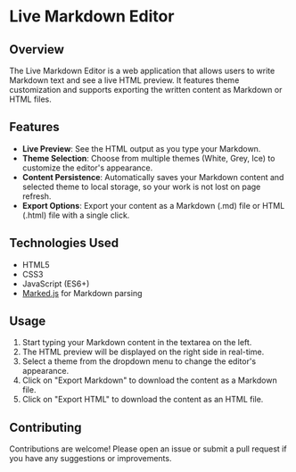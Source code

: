 # Live Markdown Editor

## Overview

The Live Markdown Editor is a web application that allows users to write Markdown text and see a live HTML preview. It features theme customization and supports exporting the written content as Markdown or HTML files.

## Features

- **Live Preview**: See the HTML output as you type your Markdown.
- **Theme Selection**: Choose from multiple themes (White, Grey, Ice) to customize the editor's appearance.
- **Content Persistence**: Automatically saves your Markdown content and selected theme to local storage, so your work is not lost on page refresh.
- **Export Options**: Export your content as a Markdown (.md) file or HTML (.html) file with a single click.

## Technologies Used

- HTML5
- CSS3
- JavaScript (ES6+)
- [Marked.js](https://github.com/markedjs/marked) for Markdown parsing

## Usage

1. Start typing your Markdown content in the textarea on the left.
2. The HTML preview will be displayed on the right side in real-time.
3. Select a theme from the dropdown menu to change the editor's appearance.
4. Click on "Export Markdown" to download the content as a Markdown file.
5. Click on "Export HTML" to download the content as an HTML file.

## Contributing

Contributions are welcome! Please open an issue or submit a pull request if you have any suggestions or improvements.
